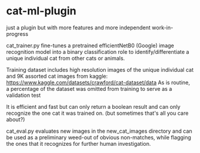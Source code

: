 # cat-ml-plugin
just a plugin
but with more features
and more independent
work-in-progress

cat_trainer.py fine-tunes a pretrained efficientNetB0 (Google) image recognition model into a binary classification role to identify/differentiate a unique individual cat from other cats or animals. 

Training dataset includes high resolution images of the unique individual cat and 9K assorted cat images from kaggle: https://www.kaggle.com/datasets/crawford/cat-dataset/data
As is routine, a percentage of the dataset was omitted from training to serve as a validation test

It is efficient and fast but can only return a boolean result and can only recognize the one cat it was trained on. (but sometimes that's all you care about?)

cat_eval.py evaluates new images in the new_cat_images directory and can be used as a preliminary weed-out of obvious non-matches, while flagging the ones that it recognizes for further human investigation.